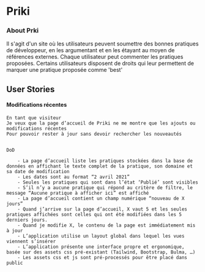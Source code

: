
# Priki


### About Prki

Il s'agit d'un site où les utilisateurs peuvent soumettre des bonnes pratiques de développeur, en les
argumentant et en les étayant au moyen de références externes.
Chaque utilisateur peut commenter les pratiques proposées.
Certains utilisateurs disposent de droits qui leur permettent de marquer une pratique proposée comme
'best'


## User Stories


#### Modifications récentes

    En tant que visiteur
    Je veux que la page d’accueil de Priki ne me montre que les ajouts ou modifications récentes
    Pour pouvoir rester à jour sans devoir rechercher les nouveautés 


    DoD

        - La page d’accueil liste les pratiques stockées dans la base de données en affichant le texte complet de la pratique, son domaine et sa date de modification 
        - Les dates sont au format “2 avril 2021” 
        - Seules les pratiques qui sont dans l’état ‘Publié’ sont visibles 
        - S’il n’y a aucune pratique qui répond au critère de filtre, le message “Aucune pratique à afficher ici” est affiché 
        - La page d’accueil contient un champ numérique “nouveau de X jours” 
        - Quand j’arrive sur la page d’accueil, X vaut 5 et les seules pratiques affichées sont celles qui ont été modifiées dans les 5 derniers jours. 
        - Quand je modifie X, le contenu de la page est immédiatement mis à jour 
        - L’application utilise un layout global dans lequel les vues viennent s’insérer 
        - L’application présente une interface propre et ergonomique, basée sur des assets css pré-existant (Tailwind, Bootstrap, Bulma, …) 
        - Les assets css et js sont pré-processés pour être placé dans public 
